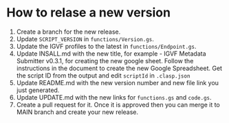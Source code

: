 # How to relase a new version

1. Create a branch for the new release.
2. Update `SCRIPT_VERSION` in `functions/Version.gs`.
3. Update the IGVF profiles to the latest in `functions/Endpoint.gs`.
4. Update INSALL.md with the new title, for example - IGVF Metadata Submitter v0.3.1, for creating the new google sheet. Follow the instructions in the document to create the new Google Spreadsheet. Get the script ID from the output and edit `scriptId` in `.clasp.json`
5. Update README.md with the new version number and new file link you just generated.
6. Update UPDATE.md with the new links for `functions.gs` and `code.gs`.
7. Create a pull request for it. Once it is approved then you can merge it to MAIN branch and create your new release.
